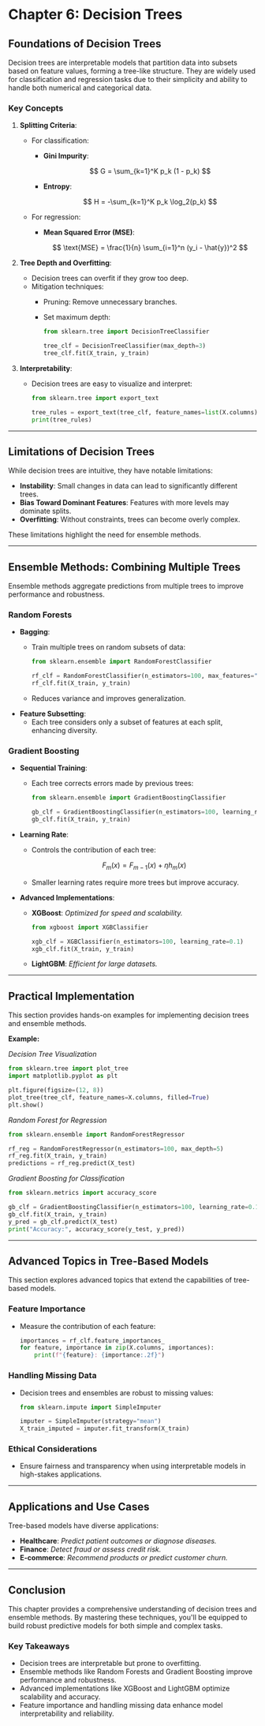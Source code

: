 # Chapter 6: Decision Trees

## **Foundations of Decision Trees**

Decision trees are interpretable models that partition data into subsets based on feature values, forming a tree-like structure. They are widely used for classification and regression tasks due to their simplicity and ability to handle both numerical and categorical data.

### **Key Concepts**

1. **Splitting Criteria**:
    - For classification:
        - **Gini Impurity**:
            
            $$
            G = \sum_{k=1}^K p_k (1 - p_k)
            $$
            
        - **Entropy**:
            
            $$
            H = -\sum_{k=1}^K p_k \log_2(p_k)
            $$
            
    - For regression:
        - **Mean Squared Error (MSE)**:
            
            $$
            \text{MSE} = \frac{1}{n} \sum_{i=1}^n (y_i - \hat{y})^2
            $$
            
2. **Tree Depth and Overfitting**:
    - Decision trees can overfit if they grow too deep.
    - Mitigation techniques:
        - Pruning: Remove unnecessary branches.
        - Set maximum depth:
            
            ```python
            from sklearn.tree import DecisionTreeClassifier
            
            tree_clf = DecisionTreeClassifier(max_depth=3)
            tree_clf.fit(X_train, y_train)
            ```
            
3. **Interpretability**:
    - Decision trees are easy to visualize and interpret:
        
        ```python
        from sklearn.tree import export_text
        
        tree_rules = export_text(tree_clf, feature_names=list(X.columns))
        print(tree_rules)
        ```
        

---

## **Limitations of Decision Trees**

While decision trees are intuitive, they have notable limitations:

- **Instability**: Small changes in data can lead to significantly different trees.
- **Bias Toward Dominant Features**: Features with more levels may dominate splits.
- **Overfitting**: Without constraints, trees can become overly complex.

These limitations highlight the need for ensemble methods.

---

## **Ensemble Methods: Combining Multiple Trees**

Ensemble methods aggregate predictions from multiple trees to improve performance and robustness.

### **Random Forests**

- **Bagging**:
    - Train multiple trees on random subsets of data:
        
        ```python
        from sklearn.ensemble import RandomForestClassifier
        
        rf_clf = RandomForestClassifier(n_estimators=100, max_features="sqrt")
        rf_clf.fit(X_train, y_train)
        ```
        
    - Reduces variance and improves generalization.
- **Feature Subsetting**:
    - Each tree considers only a subset of features at each split, enhancing diversity.

### **Gradient Boosting**

- **Sequential Training**:
    - Each tree corrects errors made by previous trees:
        
        ```python
        from sklearn.ensemble import GradientBoostingClassifier
        
        gb_clf = GradientBoostingClassifier(n_estimators=100, learning_rate=0.1)
        gb_clf.fit(X_train, y_train)
        ```
        
- **Learning Rate**:
    - Controls the contribution of each tree:
        
        $$
        F_m(x) = F_{m-1}(x) + \eta h_m(x)
        $$
        
    - Smaller learning rates require more trees but improve accuracy.
- **Advanced Implementations**:
    - **XGBoost**: *Optimized for speed and scalability.*
        
        ```python
        from xgboost import XGBClassifier
        
        xgb_clf = XGBClassifier(n_estimators=100, learning_rate=0.1)
        xgb_clf.fit(X_train, y_train)
        ```
        
    - **LightGBM**: *Efficient for large datasets.*

---

## **Practical Implementation**

This section provides hands-on examples for implementing decision trees and ensemble methods.

**Example:**

*Decision Tree Visualization*

```python
from sklearn.tree import plot_tree
import matplotlib.pyplot as plt

plt.figure(figsize=(12, 8))
plot_tree(tree_clf, feature_names=X.columns, filled=True)
plt.show()

```

*Random Forest for Regression*

```python
from sklearn.ensemble import RandomForestRegressor

rf_reg = RandomForestRegressor(n_estimators=100, max_depth=5)
rf_reg.fit(X_train, y_train)
predictions = rf_reg.predict(X_test)
```

*Gradient Boosting for Classification*

```python
from sklearn.metrics import accuracy_score

gb_clf = GradientBoostingClassifier(n_estimators=100, learning_rate=0.1)
gb_clf.fit(X_train, y_train)
y_pred = gb_clf.predict(X_test)
print("Accuracy:", accuracy_score(y_test, y_pred))
```

---

## **Advanced Topics in Tree-Based Models**

This section explores advanced topics that extend the capabilities of tree-based models.

### **Feature Importance**

- Measure the contribution of each feature:
    
    ```python
    importances = rf_clf.feature_importances_
    for feature, importance in zip(X.columns, importances):
        print(f"{feature}: {importance:.2f}")
    ```
    

### **Handling Missing Data**

- Decision trees and ensembles are robust to missing values:
    
    ```python
    from sklearn.impute import SimpleImputer
    
    imputer = SimpleImputer(strategy="mean")
    X_train_imputed = imputer.fit_transform(X_train)
    ```
    

### **Ethical Considerations**

- Ensure fairness and transparency when using interpretable models in high-stakes applications.

---

## **Applications and Use Cases**

Tree-based models have diverse applications:

- **Healthcare**: *Predict patient outcomes or diagnose diseases.*
- **Finance**: *Detect fraud or assess credit risk.*
- **E-commerce**: *Recommend products or predict customer churn.*

---

## **Conclusion**

This chapter provides a comprehensive understanding of decision trees and ensemble methods. By mastering these techniques, you'll be equipped to build robust predictive models for both simple and complex tasks.

### **Key Takeaways**

- Decision trees are interpretable but prone to overfitting.
- Ensemble methods like Random Forests and Gradient Boosting improve performance and robustness.
- Advanced implementations like XGBoost and LightGBM optimize scalability and accuracy.
- Feature importance and handling missing data enhance model interpretability and reliability.
